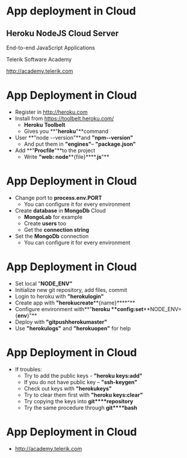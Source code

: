 <!-- section start -->
<!-- attr: { id:'', class:'slide-title', showInPresentation:true, hasScriptWrapper:true } -->
# App deployment in Cloud
## Heroku NodeJS Cloud Server
<!-- <img class="slide-image" showInPresentation="true" src="imgs\pic00.png" style="top:59.17%; left:57.20%; width:46.60%; z-index:-1" /> -->
<article class="signature">
	<p class="signature-course">End-to-end JavaScript Applications</p>
	<p class="signature-initiative">Telerik Software Academy</p>
	<a href="http://academy.telerik.com" class="signature-link">http://academy.telerik.com</a>
</article>




<!-- section start -->
<!-- attr: { id:'', showInPresentation:true, hasScriptWrapper:true } -->
# App Deployment in Cloud
- Register in http://heroku.com
- Install from https://toolbelt.heroku.com/
  - **Heroku** **Toolbelt**
  - Gives you **"****heroku****"**command
- User **"node --version"**and **"****npm****--version"**
  - And put them in **"engines"**– **"****package.json****"**
- Add **"****Procfile****"**to the project
  - Write **"web: node****{file}****.****js****"**


<!-- attr: { showInPresentation:true, hasScriptWrapper:true } -->
# App Deployment in Cloud
- Change port to **process.env.PORT**
  - You can configure it for every environment
- Create **database** in **MongoDb** Cloud
  - **MongoLab** for example
  - Create **users** too
  - Get the **connection string**
- Set the **MongoDb** connection
    - You can configure it for every environment


<!-- attr: { showInPresentation:true, hasScriptWrapper:true } -->
# App Deployment in Cloud
- Set local "**NODE_ENV"**
- Initialize new git repository, add files, commit
- Login to heroku with **"****heroku****login"**
- Create app with **"****heroku****create****{name}****"**
- Configure environment with**"****heroku** **config:set****NODE_ENV={****env****}"**
- Deploy with **"****git****push****heroku****master"**
- Use **"****heroku****logs"** and **"****heroku****open"** for help


<!-- attr: { showInPresentation:true, hasScriptWrapper:true } -->
# App Deployment in Cloud
- If troubles:
  - Try to add the public keys - **"****heroku** **keys:add****"**
  - If you do not have public key – **"****ssh-keygen****"**
  - Check out keys with **"****heroku****keys"**
  - Try to clear them first with **"****heroku** **keys:clear****"**
  - Try copying the keys into **git****repository**
  - Try the same procedure through **git****bash**


<!-- attr: { showInPresentation:true, hasScriptWrapper:true } -->
# App Deployment in Cloud
- http://academy.telerik.com




